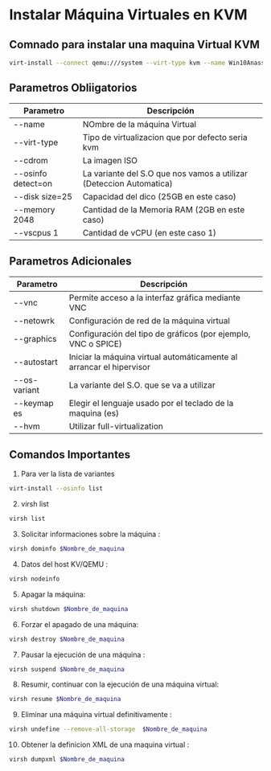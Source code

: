 # Instalar Máquina Virtuales en KVM


## Comnado para instalar una maquina Virtual KVM

```bash
virt-install --connect qemu:///system --virt-type kvm --name Win10Anass --cdrom /var/lib/libvirt/iso/Win10_22H2_Spanish_x64v1.iso --osinfo detect=on --disk size=25 --memory 2048 --vcpus 1
```


## Parametros Obliigatorios
| Parametro  | Descripción |
|----------|----------|
|  --name               | NOmbre de la máquina Virtual                       |
|  --virt-type          | Tipo de virtualizacion que por defecto seria kvm   |
|  --cdrom              | La imagen ISO                                      |
|  --osinfo detect=on   | La variante del S.O que nos vamos a utilizar (Deteccion Automatica)       |
|  --disk size=25       | Capacidad del dico (25GB en este caso)             |
|  --memory 2048        | Cantidad de la Memoria RAM (2GB en este caso)      |
|  --vscpus 1           | Cantidad de vCPU (en este caso 1)                  |

## Parametros Adicionales

| Parametro  | Descripción |
|----------|----------|
|  --vnc              | Permite acceso a la interfaz gráfica mediante VNC                       |
|  --netowrk          | Configuración de red de la máquina virtual                              |
|  --graphics         | Configuración del tipo de gráficos (por ejemplo, VNC o SPICE)           |
|  --autostart        | Iniciar la máquina virtual automáticamente al arrancar el hipervisor     |
|  --os-variant       | La variante del S.O. que se va a utilizar |
|  --keymap es        | Elegir el lenguaje usado por el teclado de la maquina (es) |
|  --hvm              | Utilizar full-virtualization |


## Comandos Importantes

1. Para ver la lista de variantes

```bash
virt-install --osinfo list
```

2. virsh list

```bash
virsh list
```


3. Solicitar informaciones sobre la máquina :

```bash
virsh dominfo $Nombre_de_maquina
```


4. Datos del host KV/QEMU :


```bash
virsh nodeinfo
```
5. Apagar la máquina:

```bash
virsh shutdown $Nombre_de_maquina
```

6. Forzar el apagado de una máquina:

```bash
virsh destroy $Nombre_de_maquina
```


7. Pausar la ejecución de una máquina :

```bash
virsh suspend $Nombre_de_maquina
```


8. Resumir, continuar con la ejecución de una máquina virtual: 

```bash
virsh resume $Nombre_de_maquina
```


9.  Eliminar una máquina virtual definitivamente : 

```bash
virsh undefine --remove-all-storage  $Nombre_de_maquina
```

10. Obtener la definicion XML de una maquina virtual :

```bash
virsh dumpxml $Nombre_de_maquina
```

